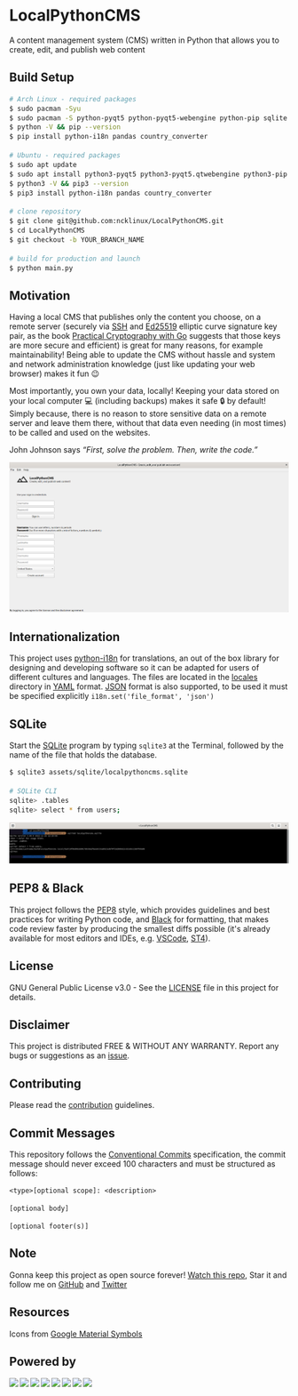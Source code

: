 # LocalPythonCMS

A content management system (CMS) written in Python that allows you to create, edit, and publish web content

## Build Setup

```bash
# Arch Linux - required packages
$ sudo pacman -Syu
$ sudo pacman -S python-pyqt5 python-pyqt5-webengine python-pip sqlite openssh
$ python -V && pip --version
$ pip install python-i18n pandas country_converter

# Ubuntu - required packages
$ sudo apt update
$ sudo apt install python3-pyqt5 python3-pyqt5.qtwebengine python3-pip sqlite3 openssh-client
$ python3 -V && pip3 --version
$ pip3 install python-i18n pandas country_converter

# clone repository
$ git clone git@github.com:ncklinux/LocalPythonCMS.git
$ cd LocalPythonCMS
$ git checkout -b YOUR_BRANCH_NAME

# build for production and launch
$ python main.py
```

## Motivation

Having a local CMS that publishes only the content you choose, on a remote server (securely via [SSH](https://www.openssh.com) and [Ed25519](https://ed25519.cr.yp.to/) elliptic curve signature key pair, as the book [Practical Cryptography with Go](https://leanpub.com/gocrypto/read#leanpub-auto-chapter-5-digital-signatures) suggests that those keys are more secure and efficient) is great for many reasons, for example maintainability! Being able to update the CMS without hassle and system and network administration knowledge (just like updating your web browser) makes it fun :wink:

Most importantly, you own your data, locally! Keeping your data stored on your local computer :computer: (including backups) makes it safe :lock: by default! Simply because, there is no reason to store sensitive data on a remote server and leave them there, without that data even needing (in most times) to be called and used on the websites.

John Johnson says _“First, solve the problem. Then, write the code.”_

![Screenshot](./assets/images/screenshot20221225.png)

## Internationalization

This project uses [python-i18n](https://pypi.org/project/python-i18n/) for translations, an out of the box library for designing and developing software so it can be adapted for users of different cultures and languages. The files are located in the [locales](https://github.com/ncklinux/LocalPythonCMS/tree/main/locales) directory in [YAML](https://yaml.org/) format. [JSON](https://www.json.org) format is also supported, to be used it must be specified explicitly `i18n.set('file_format', 'json')`

## SQLite

Start the [SQLite](https://sqlite.org/cli.html) program by typing `sqlite3` at the Terminal, followed by the name of the file that holds the database.

```bash
$ sqlite3 assets/sqlite/localpythoncms.sqlite

# SQLite CLI
sqlite> .tables
sqlite> select * from users;
```

![Screenshot](./assets/images/sqlite_screenshot_20221127.png)

## PEP8 & Black

This project follows the [PEP8](https://peps.python.org/pep-0008/) style, which provides guidelines and best practices for writing Python code, and [Black](https://github.com/psf/black) for formatting, that makes code review faster by producing the smallest diffs possible (it's already available for most editors and IDEs, e.g. [VSCode](https://marketplace.visualstudio.com/items?itemName=ms-python.black-formatter), [ST4](https://packagecontrol.io/packages/python-black)).

## License

GNU General Public License v3.0 - See the [LICENSE](https://github.com/ncklinux/LocalPythonCMS/blob/main/LICENSE) file in this project for details.

## Disclaimer

This project is distributed FREE & WITHOUT ANY WARRANTY. Report any bugs or suggestions as an [issue](https://github.com/ncklinux/LocalPythonCMS/issues/new).

## Contributing

Please read the [contribution](https://github.com/ncklinux/LocalPythonCMS/blob/main/.github/CONTRIBUTING.md) guidelines.

## Commit Messages

This repository follows the [Conventional Commits](https://www.conventionalcommits.org) specification, the commit message should never exceed 100 characters and must be structured as follows:

```
<type>[optional scope]: <description>

[optional body]

[optional footer(s)]
```

## Note

Gonna keep this project as open source forever! [Watch this repo](https://github.com/ncklinux/LocalPythonCMS/subscription), Star it and follow me on [GitHub](https://github.com/ncklinux) and [Twitter](https://twitter.com/ncklinux)

## Resources

Icons from [Google Material Symbols](https://fonts.google.com/icons)

## Powered by

<img height="33" style="margin-right: 3px;" src="https://cdn.jsdelivr.net/gh/devicons/devicon/icons/unix/unix-original.svg" /><img height="33" style="margin-right: 3px;" src="https://cdn.jsdelivr.net/gh/devicons/devicon/icons/linux/linux-original.svg" /><img height="33" style="margin-right: 3px;" src="https://cdn.jsdelivr.net/gh/devicons/devicon/icons/python/python-original-wordmark.svg" /><img height="33" style="margin-right: 3px;" src="https://cdn.jsdelivr.net/gh/devicons/devicon/icons/bash/bash-original.svg" /><img height="33" style="margin-right: 3px;" src="https://cdn.jsdelivr.net/gh/devicons/devicon/icons/ssh/ssh-original-wordmark.svg" /><img height="33" style="margin-right: 3px;" src="https://cdn.jsdelivr.net/gh/devicons/devicon/icons/sqlite/sqlite-original.svg" /><img height="33" style="margin-right: 3px;" src="https://cdn.jsdelivr.net/gh/devicons/devicon/icons/qt/qt-original.svg" /><img height="33" style="margin-right: 3px;" src="https://cdn.jsdelivr.net/gh/devicons/devicon/icons/git/git-original.svg" />

